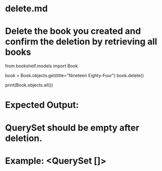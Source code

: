 # delete.md

# Delete the book you created and confirm the deletion by retrieving all books

from bookshelf.models import Book

book = Book.objects.get(title="Nineteen Eighty-Four")
book.delete()

print(Book.objects.all())

# Expected Output:

# QuerySet should be empty after deletion.

# Example: <QuerySet []>
